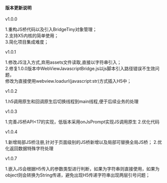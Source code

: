 #### 版本更新说明

v1.0.0

1.重构JS桥代码以及引入BridgeTiny对象管理；    
2.支持X5内核的简单使用；   
3.简化项目集成难度；

v1.0.1

1.修改JS注入方式,弃用assets文件读取,直接以字符串引入；   
2.修复1.0.0版本中WebViewJavascriptBridge.js以js脚本引入路径错误不生效问题，   
  修改为直接使用webview.loadurl(javascript:str)方式插入H5中；

v1.0.2

1.h5调用原生和回调原生后切换线程到main线程,便于后续业务的处理  

v1.0.3

1.完善JS桥API<17的实现，低版本采用onJsPrompt实现JS调用原生
2.优化代码

v1.0.4

1.新增局部JS桥注册,针对于页面级别的JS桥新增以及局部可替换全局JS桥；
2.优化返回数据特殊字符处理

v1.0.7

1.嵌入JS会根据H5传入的参数类型进行判断，如果为字符串则直接使用，如果为object则会转换为String传递，避免出现H5传递字符串出现两层引号问题；



